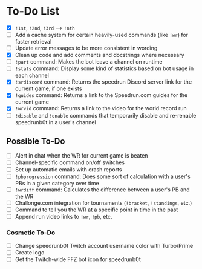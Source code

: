 # To-Do List

- [x] `!1st`, `!2nd`, `!3rd` --> `!nth`
- [ ] Add a cache system for certain heavily-used commands (like `!wr`) for faster retrieval
- [ ] Update error messages to be more consistent in wording
- [x] Clean up code and add comments and docstrings where necessary
- [ ] `!part` command: Makes the bot leave a channel on runtime
- [ ] `!stats` command: Display some kind of statistics based on bot usage in each channel
- [x] `!srdiscord` command: Returns the speedrun Discord server link for the current game, if one exists
- [x] `!guides` command: Returns a link to the Speedrun.com guides for the current game
- [x] `!wrvid` command: Returns a link to the video for the world record run
- [ ] `!disable` and `!enable` commands that temporarily disable and re-renable speedrunb0t in a user's channel

## Possible To-Do

- [ ] Alert in chat when the WR for current game is beaten
- [ ] Channel-specific command on/off switches
- [ ] Set up automatic emails with crash reports
- [ ] `!pbprogression` command: Does some sort of calculation with a user's PBs in a given category over time
- [ ] `!wrdiff` command: Calculates the difference between a user's PB and the WR
- [ ] Challonge.com integration for tournaments (`!bracket`, `!standings`, etc.)
- [ ] Command to tell you the WR at a specific point in time in the past
- [ ] Append run video links to `!wr`, `!pb`, etc.

### Cosmetic To-Do
- [ ] Change speedrunb0t Twitch account username color with Turbo/Prime
- [ ] Create logo
- [ ] Get the Twitch-wide FFZ bot icon for speedrunb0t
